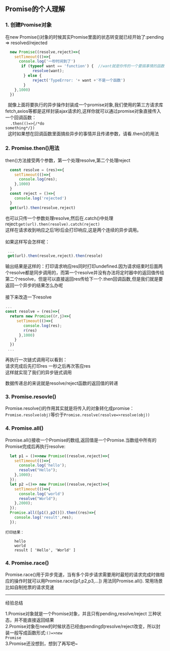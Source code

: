 ## Promise的个人理解

### 1. 创建Promise对象
  在new Promise()对象的时候其实Promise里面的状态转变就已经开始了:pending => resolved/rejected
```javascript
  new Promise((resolve,reject)=>{
    setTimeout(()=>{
      console.log('一秒时间到了')
       if (typeof want == 'function') {  //want就是你传的一个要搞事情的函数 跟回调一样的
            resolve(want);
        } else {
            reject('TypeError: '+ want +'不是一个函数')
        }
    },1000)
  })
```
&nbsp;&nbsp;就像上面将要执行的异步操作封装成一个promise对象,我们使用的第三方请求库fetch,axios等都是这样封装ajax请求的,这样你就可以通过promise对象直接传入一个回调函数：<br>&nbsp;&nbsp;&nbsp;&nbsp;<code>.then(()=>{\/\*do something\*\/})</code>
<br>&nbsp;&nbsp;这时如果想在回调函数里面搞些异步的事情并且传递参数，请看.then()的用法
  
  ### 2. Promise.then()用法
  
  then()方法接受两个参数，第一个处理resolve,第二个处理reject
  ```javascript
    const resolve = (res)=>{
      setTimeout(()=>{
        console.log(res);
      },1000)
    }
    const reject = ()=>{
      console.log('rejected')
    }
    get(url).then(resolve,reject)
  ```
  也可以只传一个参数处理resolve,然后在.catch()中处理reject:<code>get(url).then(resolve).catch(reject)</code><br>
  这样在请求收到响应之后1秒后会打印响应,这是两个连续的异步调用。<br><br>如果这样写会怎样呢：
  ```javascript
   ...
   get(url).then(resolve,reject).then(resole)
  ```
  输出结果是这样的：打印请求响应res同时打印undefined.因为请求结束时后面两个resolve都是同步调用的，而第一个resolve并没有办法将定时器中的返回值传给第二个resolve，但是可以直接返回res传给下一个.then回调函数,但是我们就是要返回一个异步的结果怎么办呢<br><br>
  接下来改造一下resolve
  ```javascript
  ...
  const resolve = (res)=>{
    return new Promise((r,j)=>{
       setTimeout(()=>{
          console.log(res);
          r(res)
        },1000)
      }
    })
   ...
  ```
  再执行一次链式调用可以看到：<br>
  请求完成后先打印res 一秒之后再次答应res<br>
  这样就实现了我们的异步链式调用<br>
  
  数据传递总的来说就是resolve/reject函数的返回值的转递
  
  ### 3. Promise.resovle()
  
  Promise.resolve()的作用其实就是将传入的对象转化成promise：<code>Promise.resolve(obj)</code>等价于<code>Promise.resolve(resolve=>resolve(obj))</code>
  
  ### 4. Promise.all()
  
  Promise.all()接收一个Promise的数组,返回值是一个Promise.当数组中所有的Promise完成后再执行resolve:
    
  ```javascript
    let p1 = ()=>new Promise((resolve,reject)=>{
      setTimeout(()=>{
        console.log('hello');
        resolve("Hello");
      },1000);
    });
    let p2 =()=> new Promise((resolve,reject)=>{
      setTimeout(()=>{
        console.log('world')
        resolve("World");
      },2000);
    }); 
    Promise.all([p1(),p2()]).then((res)=>{
      console.log('result',res);
    });
  ```
    打印结果：
    
```
    hello
    world
    result [ 'Hello', 'World' ]
```
  ### 4. Promise.race()
  
  Promise.race()用于异步竞速，当有多个异步请求需要用时最短的请求完成时做相应的操作时就可以用Promise.race([p1,p2,p3,...])
  用法同Promise.all(). 
  常用场景比如自制抢票的请求竞速
  
  ----
  经验总结
  
  1.Promise对象就是一个Promise对象，并且只有pending,resolve/reject 三种状态，并不能直接返回结果<br>
  2.Promise对象在new的时候状态已经由pending向resolve/reject改变，所以封装一般写成函数形式:<code>()=>new Promise</code><br>
  3.Promise还没想到，想到了再写吧~
  
